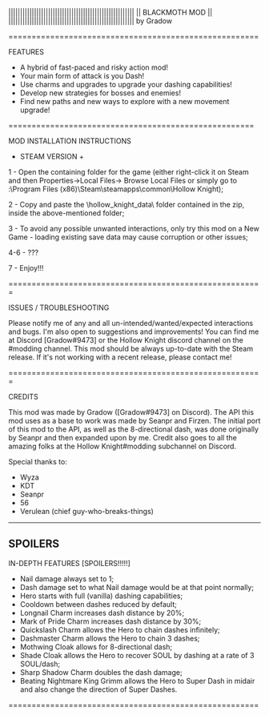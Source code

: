 ||||||||||||||||||||||||||||||||||||||||||||||||||||||
|| 					        BLACKMOTH MOD                   ||
||||||||||||||||||||||||||||||||||||||||||||||||||||||
by Gradow


======================================================

FEATURES

 - A hybrid of fast-paced and risky action mod!
 - Your main form of attack is you Dash!
 - Use charms and upgrades to upgrade your dashing capabilities!
 - Develop new strategies for bosses and enemies!
 - Find new paths and new ways to explore with a new movement upgrade!
 
 =====================================================
 
 MOD INSTALLATION INSTRUCTIONS
 
 + STEAM VERSION +
 
 1 - Open the containing folder for the game (either right-click it on
 Steam and then Properties->Local Files-> Browse Local Files or simply go to
 <installation driver>:\Program Files (x86)\Steam\steamapps\common\Hollow Knight);
 
 2 - Copy and paste the \hollow_knight_data\ folder contained in the zip, inside the above-mentioned folder;
 
 3 - To avoid any possible unwanted interactions, only try this mod on a New Game - loading existing save data
 may cause corruption or other issues;
 
 4-6 - ???
 
 7 - Enjoy!!!
 
 
=======================================================

 ISSUES / TROUBLESHOOTING
 
  Please notify me of any and all un-intended/wanted/expected interactions and bugs.
  I'm also open to suggestions and improvements!
  You can find me at Discord [Gradow#9473] or the Hollow Knight discord channel on the #modding channel.
  This mod should be always up-to-date with the Steam release. If it's not working with a recent release, please contact me!

=======================================================

 CREDITS
 
  This mod was made by Gradow ([Gradow#9473] on Discord). The API this mod uses as a base to work was made by Seanpr and Firzen.
  The initial port of this mod to the API, as well as the 8-directional dash, was done originally by Seanpr and then expanded upon
  by me. Credit also goes to all the amazing folks at the Hollow Knight#modding subchannel on Discord.
  
  
  Special thanks to:
  - Wyza
  - KDT
  - Seanpr
  - 56
  - Verulean (chief guy-who-breaks-things)  
  

---------------------------------------
SPOILERS
---------------------------------------
 
 IN-DEPTH FEATURES [SPOILERS!!!!!]
 

 - Nail damage always set to 1;
 - Dash damage set to what Nail damage would be at that point normally;
 - Hero starts with full (vanilla) dashing capabilities;
 - Cooldown between dashes reduced by default;
 - Longnail Charm increases dash distance by 20%;
 - Mark of Pride Charm increases dash distance by 30%;
 - Quickslash Charm allows the Hero to chain dashes infinitely;
 - Dashmaster Charm allows the Hero to chain 3 dashes;
 - Mothwing Cloak allows for 8-directional dash;
 - Shade Cloak allows the Hero to recover SOUL by dashing at a rate of 3 SOUL/dash;
 - Sharp Shadow Charm doubles the dash damage;
 - Beating Nightmare King Grimm allows the Hero to Super Dash in midair and also change the direction of Super Dashes.
 
 ======================================================
